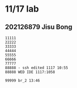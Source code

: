 # 11/17 lab

## 202126879 Jisu Bong

```
11111
22222
33333
44444
55555
66666
77777
88888 - ssh edited 1117 10:55
88888 WED IDE 1117:1058

99999 br_2 13:46
```
